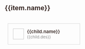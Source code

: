 <section class="section" v-for="item in sites" :key="item.name">
  <h2 class="section-title">{{item.name}}</h2>
  <div class="section-group">
    <a class="section-item" v-for="child in item.children" :key="child.name" :href="child.url" target="_blank">
      <img :src="child.icon" />
      <div class="item-content">
        <p class="item-title">{{child.name}}</p>
        <p>{{child.des}}</p>
      </div>
    </a>
  </div>
</section>

<script setup lang="ts">
import { ref } from 'vue'
const sites = [
  {
    name: '🤖 智能问答',
    children: [ 
      {
        name: 'True GPT4',
        icon: 'https://chuchen.aust001.com/GPT4/favicon.ico',
        url: 'http://aust001.pythonanywhere.com/menu1',
        des: '免费分享的官方plus账号'
      },
      {
        name: '大侠AI',
        icon: 'https://chuchen.aust001.com/GPT4/favicon.ico',
        url: 'https://chuchen.aust001.com/GPT4/',
        des: '侠之大者，为国为民！'
      },
      {
        name: 'Free GPT4',
        icon: 'https://chuchen.aust001.com/GPT4/favicon.ico',
        url: 'https://chatgpt-demo-beta-weld.vercel.app/',
        des: 'Free GPT4'
      },
      {
        name: 'ONEChatAI',
        icon: 'https://chat.sb-chat.com//upload/img/1689492512.png',
        url: 'https://chat.sb-chat.com/index.php?i=1262',
        des: '生尽欢，死无憾'
      },
      {
        name: '慧言AI',
        icon: 'https://chat.wisetalkai.com/favicon.ico',
        url: 'https://chat.wisetalkai.com/?inviteCode=57Y4ML/',
        des: '前三天免费，无限MJ作图，可每天签到抽奖'
      },
      {
        name: 'dongsiqie',
        icon: 'https://chuchen.aust001.com/GPT4/favicon.ico',
        url: 'http://sydney.dongsiqie.me/',
        des: 'New Bing镜像'
      },
      {
        name: '在问',
        icon: 'https://www.zaiwen.top/assets/logo-05ea5082.png',
        url: 'https://www.zaiwen.top/#/',
        des: '让知识无界,智能触手可及'
      },
      {
        name: '银河录像局',
        icon: 'https://nf.video/favicon.ico',
        url: 'https://nf.video/pfapO',
        des: '专属优惠码：xht'
      },
    ]
  }
]
</script>

<style lang="scss" scoped>
  .section {
    width: 60vw;
    height: 100%;
    .section-title {
      color: #3b2c28;
    }
    .section-group {
      display: flex;
      flex-wrap: wrap;
    }
    .section-item {
      margin: 20px 10px;
      padding: 16px;
      display: flex;
      min-width: 200px;
      border: 1px solid lightgray;
      img {
        width: 35px;
        height: 35px;
        margin-right: 10px;
      }
      p {
        margin: 0;
        color: #8c8c8c;
        font-size: 13px;
      }
      .item-title {
        color: #3b2c28;
        font-size: 15px;
        font-weight: 600;
      }
    }
  }
</style>